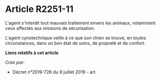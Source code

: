 # Article R2251-11

L'agent s'interdit tout mauvais traitement envers les animaux, notamment ceux affectés aux missions de sécurisation.

L'agent cynotechnique veille à ce que son chien se trouve, en toutes circonstances, dans un bon état de soins, de propreté et
de confort.

**Liens relatifs à cet article**

_Créé par_:

  - Décret n°2019-726 du 9 juillet 2019 - art.
